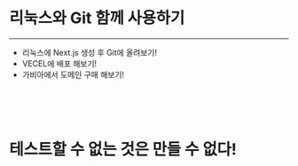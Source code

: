 # 리눅스와 Git 함께 사용하기
***
- 리눅스에 Next.js 생성 후 Git에 올려보기!
-  VECEL에 배포 해보기!
- 가비아에서 도메인 구매 해보기!

<br><br><br>
# 테스트할 수 없는 것은 만들 수 없다!
